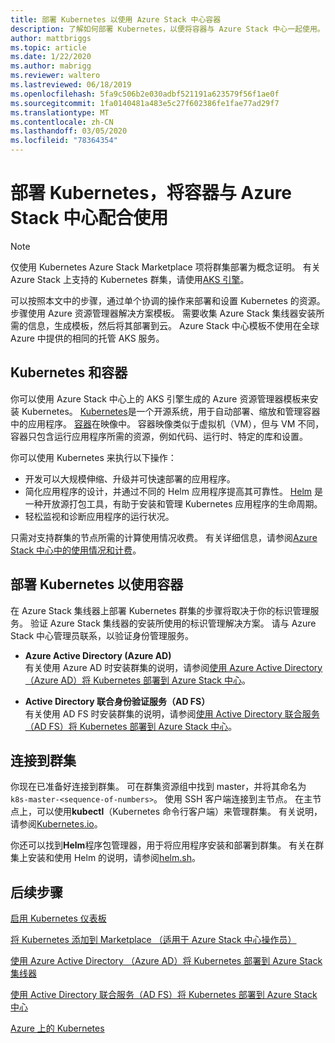 ```yaml
---
title: 部署 Kubernetes 以使用 Azure Stack 中心容器
description: 了解如何部署 Kubernetes，以便将容器与 Azure Stack 中心一起使用。
author: mattbriggs
ms.topic: article
ms.date: 1/22/2020
ms.author: mabrigg
ms.reviewer: waltero
ms.lastreviewed: 06/18/2019
ms.openlocfilehash: 5fa9c506b2e030adbf521191a623579f56f1ae0f
ms.sourcegitcommit: 1fa0140481a483e5c27f602386fe1fae77ad29f7
ms.translationtype: MT
ms.contentlocale: zh-CN
ms.lasthandoff: 03/05/2020
ms.locfileid: "78364354"
---
```

# <a name="deploy-kubernetes-to-use-containers-with-azure-stack-hub"></a>部署 Kubernetes，将容器与 Azure Stack 中心配合使用

> [!Note]  
> 仅使用 Kubernetes Azure Stack Marketplace 项将群集部署为概念证明。 有关 Azure Stack 上支持的 Kubernetes 群集，请使用[AKS 引擎](azure-stack-kubernetes-aks-engine-overview.md)。

可以按照本文中的步骤，通过单个协调的操作来部署和设置 Kubernetes 的资源。 步骤使用 Azure 资源管理器解决方案模板。 需要收集 Azure Stack 集线器安装所需的信息，生成模板，然后将其部署到云。 Azure Stack 中心模板不使用在全球 Azure 中提供的相同的托管 AKS 服务。

## <a name="kubernetes-and-containers"></a>Kubernetes 和容器

你可以使用 Azure Stack 中心上的 AKS 引擎生成的 Azure 资源管理器模板来安装 Kubernetes。 [Kubernetes](https://kubernetes.io)是一个开源系统，用于自动部署、缩放和管理容器中的应用程序。 [容器](https://www.docker.com/what-container)在映像中。 容器映像类似于虚拟机（VM），但与 VM 不同，容器只包含运行应用程序所需的资源，例如代码、运行时、特定的库和设置。

你可以使用 Kubernetes 来执行以下操作：

- 开发可以大规模伸缩、升级并可快速部署的应用程序。 
- 简化应用程序的设计，并通过不同的 Helm 应用程序提高其可靠性。 [Helm](https://github.com/kubernetes/helm) 是一种开放源打包工具，有助于安装和管理 Kubernetes 应用程序的生命周期。
- 轻松监视和诊断应用程序的运行状况。

只需对支持群集的节点所需的计算使用情况收费。 有关详细信息，请参阅[Azure Stack 中心中的使用情况和计费](../operator/azure-stack-billing-and-chargeback.md)。

## <a name="deploy-kubernetes-to-use-containers"></a>部署 Kubernetes 以使用容器

在 Azure Stack 集线器上部署 Kubernetes 群集的步骤将取决于你的标识管理服务。 验证 Azure Stack 集线器的安装所使用的标识管理解决方案。 请与 Azure Stack 中心管理员联系，以验证身份管理服务。

- **Azure Active Directory (Azure AD)**  
有关使用 Azure AD 时安装群集的说明，请参阅[使用 Azure Active Directory （Azure AD）将 Kubernetes 部署到 Azure Stack 中心](azure-stack-solution-template-kubernetes-azuread.md)。

- **Active Directory 联合身份验证服务（AD FS）**  
有关使用 AD FS 时安装群集的说明，请参阅[使用 Active Directory 联合服务（AD FS）将 Kubernetes 部署到 Azure Stack 中心](azure-stack-solution-template-kubernetes-adfs.md)。

## <a name="connect-to-your-cluster"></a>连接到群集

你现在已准备好连接到群集。 可在群集资源组中找到 master，并将其命名为 `k8s-master-<sequence-of-numbers>`。 使用 SSH 客户端连接到主节点。 在主节点上，可以使用**kubectl**（Kubernetes 命令行客户端）来管理群集。 有关说明，请参阅[Kubernetes.io](https://kubernetes.io/docs/reference/kubectl/overview)。

你还可以找到**Helm**程序包管理器，用于将应用程序安装和部署到群集。 有关在群集上安装和使用 Helm 的说明，请参阅[helm.sh](https://helm.sh/)。

## <a name="next-steps"></a>后续步骤

[启用 Kubernetes 仪表板](azure-stack-solution-template-kubernetes-dashboard.md)

[将 Kubernetes 添加到 Marketplace （适用于 Azure Stack 中心操作员）](../operator/azure-stack-solution-template-kubernetes-cluster-add.md)

[使用 Azure Active Directory （Azure AD）将 Kubernetes 部署到 Azure Stack 集线器](azure-stack-solution-template-kubernetes-azuread.md)

[使用 Active Directory 联合服务（AD FS）将 Kubernetes 部署到 Azure Stack 中心](azure-stack-solution-template-kubernetes-adfs.md)

[Azure 上的 Kubernetes](https://docs.microsoft.com/azure/container-service/kubernetes/container-service-kubernetes-walkthrough)
